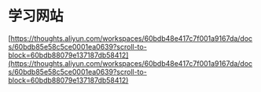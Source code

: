 # 学习网站

[https://thoughts.aliyun.com/workspaces/60bdb48e417c7f001a9167da/docs/60bdb85e58c5ce0001ea0639?scroll-to-block=60bdb88079e137187db58412](https://thoughts.aliyun.com/workspaces/60bdb48e417c7f001a9167da/docs/60bdb85e58c5ce0001ea0639?scroll-to-block=60bdb88079e137187db58412)

